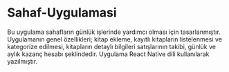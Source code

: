 # Sahaf-Uygulamasi
Bu uygulama sahafların günlük işlerinde yardımcı olması için tasarlanmıştır. Uygulamanın genel özellikleri; kitap ekleme, kayıtlı kitapların listelenmesi ve kategorize edilmesi, kitapların detaylı bilgileri satışlarının takibi, günlük ve aylık kazanç hesabı şeklindedir.
Uygulama React Native dili kullanılarak yazılmıştır.
